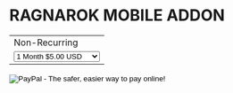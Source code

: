 # RAGNAROK MOBILE ADDON

<form action="https://www.paypal.com/cgi-bin/webscr" method="post" target="_top">
<input type="hidden" name="cmd" value="_s-xclick">
<input type="hidden" name="hosted_button_id" value="CW5NRX8KV465E">
<table>
<tr><td><input type="hidden" name="on0" value="Non-Recurring">Non-Recurring</td></tr><tr><td><select name="os0">
	<option value="1 Month">1 Month $5.00 USD</option>
	<option value="2 Months">2 Months $10.00 USD</option>
	<option value="3 Months">3 Months $14.00 USD</option>
</select> </td></tr>
</table>
<input type="hidden" name="currency_code" value="USD">
<input type="image" src="https://www.paypalobjects.com/en_US/i/btn/btn_buynowCC_LG.gif" border="0" name="submit" alt="PayPal - The safer, easier way to pay online!">
<img alt="" border="0" src="https://www.paypalobjects.com/en_US/i/scr/pixel.gif" width="1" height="1">
</form>
